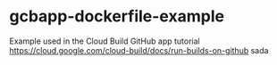# gcbapp-dockerfile-example
Example used in the Cloud Build GitHub app tutorial
https://cloud.google.com/cloud-build/docs/run-builds-on-github
sada
